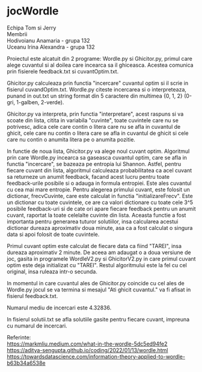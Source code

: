 # jocWordle  
Echipa Tom si Jerry  
Membrii  
Hodivoianu Anamaria - grupa 132  
Uceanu Irina Alexandra - grupa 132

Proiectul este alcatuit din 2 programe: Wordle.py si Ghicitor.py,
primul care alege cuvantul si al doilea care incearca sa il 
ghiceasca. Acestea comunica prin fisierele feedback.txt si 
cuvantOptim.txt.

Ghicitor.py calculeaza prin functia "incercare" cuvantul optim si
il scrie in fisierul cuvandOptim.txt. Wordle.py citeste incercarea si o 
interpreteaza, punand in out.txt un string format din 5 caractere
din multimea {0, 1, 2} (0-gri, 1-galben, 2-verde).

Ghicitor.py va interpreta, prin functia "interpretare", acest 
raspuns si va scoate din lista, citita in variabila "cuvinte", 
toate cuvintele care nu se potrivesc, adica cele care contin o 
litera care nu se afla in cuvantul de ghicit, cele care nu contin 
o litera care se afla in cuvantul de ghicit si cele care nu 
contin o anumita litera pe o anumita pozitie. 

In functie de noua lista, Ghicitor.py va alege noul cuvant optim.
Algoritmul prin care Wordle.py incearca sa gaseasca cuvantul 
optim, care se afla in functia "incercare", se bazeaza pe entropia
lui Shannon. Astfel, pentru fiecare cuvant din lista, algoritmul 
calculeaza probabilitatea ca acel cuvant sa returneze un anumit 
feedback, facand acest lucru pentru toate feedback-urile
posibile si o adauga in formula entropiei. 
Este ales cuvantul cu cea mai mare entropie.
Pentru alegerea primului cuvant, este folosit un dictionar, 
frecvCuvinte, care este calculat in functia "initializareFrecv". 
Este un dictionar cu toate cuvintele, ce are ca valori dictionare
cu toate cele 3^5 posibile feedback-uri si de cate ori apare 
fiecare feedback pentru un anumit cuvant, raportat la toate 
celelalte cuvinte din lista. Aceasta functie a fost importanta
pentru generarea tuturor solutiilor, insa calcularea acestui
dictionar dureaza aproximativ doua minute, asa ca a fost calculat
o singura data si apoi folosit de toate cuvintele.

Primul cuvant optim este calculat de fiecare data ca fiind
"TAREI", insa dureaza aproximativ 2 minute. De aceea am adaugat
o a doua versiune de joc, gasita in programele WordleV2.py si
GhicitorV2.py in care primul cuvant optim este deja initializat
cu "TAREI". Restul algoritmului este la fel cu cel original, insa
ruleaza intr-o secunda. 
 
In momentul in care cuvantul ales de Ghicitor.py coincide cu cel
ales de Wordle.py jocul se va termina si mesajul "Ati ghicit
cuvantul." va fi afisat in fisierul feedback.txt.

Numarul mediu de incercari este 4.32836.

In fisierul solutii.txt se afla solutiile gasite pentru fiecare
cuvant, impreuna cu numarul de incercari.

Referinte:  
https://markmliu.medium.com/what-in-the-wordle-5dc5ed94fe2  
https://aditya-sengupta.github.io/coding/2022/01/13/wordle.html  
https://towardsdatascience.com/information-theory-applied-to-wordle-b63b34a6538e
